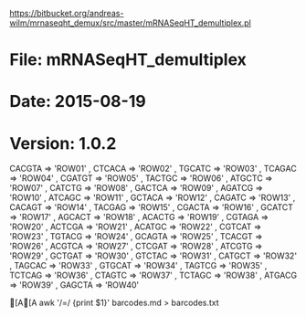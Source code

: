 https://bitbucket.org/andreas-wilm/mrnaseqht_demux/src/master/mRNASeqHT_demultiplex.pl

#   File: mRNASeqHT_demultiplex
#   Date: 2015-08-19
#   Version: 1.0.2


CACGTA	=>	'ROW01'	,
	CTCACA	=>	'ROW02'	,
	TGCATC	=>	'ROW03'	,
	TCAGAC	=>	'ROW04'	,
	CGATGT	=>	'ROW05'	,
	TACTGC	=>	'ROW06'	,
	ATGCTC	=>	'ROW07'	,
	CATCTG	=>	'ROW08'	,
	GACTCA	=>	'ROW09'	,
	AGATCG	=>	'ROW10'	,
	ATCAGC	=>	'ROW11'	,
	GCTACA	=>	'ROW12'	,
	CAGATC	=>	'ROW13'	,
	CACAGT	=>	'ROW14'	,
	TACGAG	=>	'ROW15'	,
	CGACTA	=>	'ROW16'	,
	GCATCT	=>	'ROW17'	,
	AGCACT	=>	'ROW18'	,
	ACACTG	=>	'ROW19'	,
	CGTAGA	=>	'ROW20'	,
	ACTCGA	=>	'ROW21'	,
	ACATGC	=>	'ROW22'	,
	CGTCAT	=>	'ROW23'	,
	TGTACG	=>	'ROW24'	,
	GCAGTA	=>	'ROW25'	,
	TCACGT	=>	'ROW26'	,
	ACGTCA	=>	'ROW27'	,
	CTCGAT	=>	'ROW28'	,
	ATCGTG	=>	'ROW29'	,
	GCTGAT	=>	'ROW30'	,
	GTCTAC	=>	'ROW31'	,
	CATGCT	=>	'ROW32'	,
	TAGCAC	=>	'ROW33'	,
	GTGCAT	=>	'ROW34'	,
	TAGTCG	=>	'ROW35'	,
	TCTCAG	=>	'ROW36'	,
	CTAGTC	=>	'ROW37'	,
	TCTAGC	=>	'ROW38'	,
	ATGACG	=>	'ROW39'	,
	GAGCTA	=>	'ROW40'	

[A[A
	 awk '/=/ {print $1}' barcodes.md  > barcodes.txt
